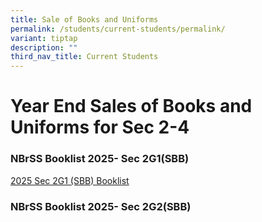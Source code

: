 ```yaml
---
title: Sale of Books and Uniforms
permalink: /students/current-students/permalink/
variant: tiptap
description: ""
third_nav_title: Current Students
---
```

<h1>Year End Sales of Books and Uniforms for Sec 2-4</h1>
<h3>NBrSS Booklist 2025- Sec 2G1(SBB)</h3>
<p><a href="/files/BookList/2025/NSS_Booklist_2025__Sec_2G1_SBB_.pdf" rel="noopener nofollow" target="_blank">2025 Sec 2G1 (SBB) Booklist</a>
</p>
<h3>NBrSS Booklist 2025- Sec 2G2(SBB)</h3>
<p></p>
<p></p>
<p></p>
